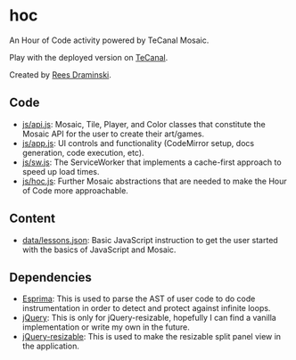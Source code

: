 # hoc
An Hour of Code activity powered by TeCanal Mosaic.

Play with the deployed version on [TeCanal](https://tecanal.org/hoc).

Created by [Rees Draminski](https://github.com/reesdraminski).

## Code
* [js/api.js](js/api.js): Mosaic, Tile, Player, and Color classes that constitute the Mosaic API for the user to create their art/games.
* [js/app.js](js/app.js): UI controls and functionality (CodeMirror setup, docs generation, code execution, etc).
* [js/sw.js](js/sw.js): The ServiceWorker that implements a cache-first approach to speed up load times.
* [js/hoc.js](js/hoc.js): Further Mosaic abstractions that are needed to make the Hour of Code more approachable.

## Content
* [data/lessons.json](data/lessons.json): Basic JavaScript instruction to get the user started with the basics of JavaScript and Mosaic.

## Dependencies
* [Esprima](http://esprima.org/): This is used to parse the AST of user code to do code instrumentation in order to detect and protect against infinite loops.
* [jQuery](https://jquery.com/): This is only for jQuery-resizable, hopefully I can find a vanilla implementation or write my own in the future.
* [jQuery-resizable](https://github.com/RickStrahl/jquery-resizable): This is used to make the resizable split panel view in the application.